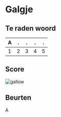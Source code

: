 # Galgje

## Te raden woord

|A|.|.|.|.|
|-|-|-|-|-|
|1|2|3|4|5|

## Score
![gallow](./images/1.png)

## Beurten
A